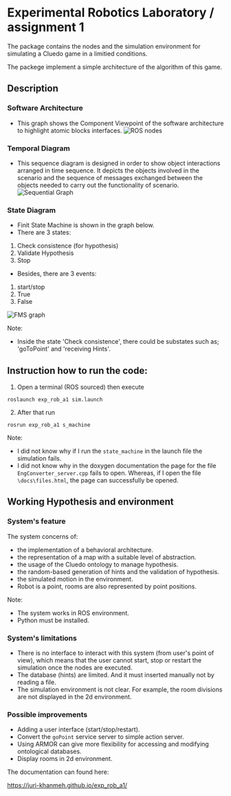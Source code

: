 # Experimental Robotics Laboratory / assignment 1

The package contains the nodes and the simulation environment for simulating a Cluedo game in a limitied conditions.

The packege implement a simple architecture of the algorithm of this game.

## Description 
### Software Architecture
* This graph shows the Component Viewpoint of the software architecture to highlight atomic blocks interfaces.
![ROS nodes](../master/image/ros_diagram2.png)


### Temporal Diagram
* This sequence diagram is designed in order to show object interactions arranged in time sequence. It depicts the objects involved in the scenario and the sequence of messages exchanged between the objects needed to carry out the functionality of scenario.
![Sequential Graph](../master/image/sequence.png)


### State Diagram
* Finit State Machine is shown in the graph below.
* There are 3 states:
1. Check consistence (for hypothesis)
2. Validate Hypothesis
3. Stop

* Besides, there are 3 events:
1. start/stop
2. True
3. False

![FMS graph](../master/image/FSM.png)

Note: 
* Inside the state 'Check consistence', there could be substates such as; 'goToPoint' and 'receiving Hints'.

## Instruction how to run the code:

1. Open a terminal (ROS sourced) then execute
```
roslaunch exp_rob_a1 sim.launch
```
2. After that run
```
rosrun exp_rob_a1 s_machine
```

Note: 
* I did not know why if I run the `state_machine` in the launch file the simulation fails.
* I did not know why in the doxygen documentation the page for the file `EngConverter_server.cpp` fails to open. Whereas, if I open the file `\docs\files.html`, the page can successfully be opened.

## Working Hypothesis and environment
### System's feature
The system concerns of:
* the implementation of a behavioral architecture.
* the representation of a map with a suitable level of abstraction.
* the usage of the Cluedo ontology to manage hypothesis.
* the random-based generation of hints and the validation of hypothesis.
* the simulated motion in the environment.
* Robot is a point, rooms are also represented by point positions.

Note:
* The system works in ROS environment.
* Python must be installed.

### System's limitations
* There is no interface to interact with this system (from user's point of view), which means that the user cannot start, stop or restart the simulation once the nodes are executed.
* The database (hints) are limited. And it must inserted manually not by reading a file.
* The simulation environment is not clear. For example, the room divisions are not displayed in the 2d environment.

### Possible improvements
* Adding a user interface (start/stop/restart).
* Convert the `goPoint` service server to simple action server.
* Using ARMOR can give more flexibility for accessing and modifying ontological databases.
* Display rooms in 2d environment. 

The documentation can found here:

https://juri-khanmeh.github.io/exp_rob_a1/ 

